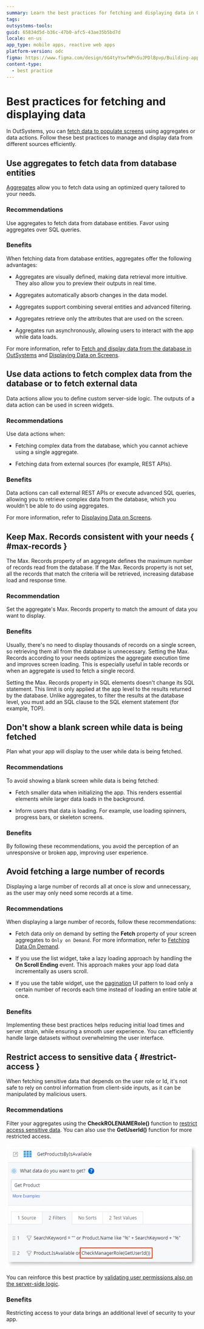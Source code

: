 ```yaml
---
summary: Learn the best practices for fetching and displaying data in OutSystems.
tags:
outsystems-tools:
guid: 65834d5d-b36c-47b0-afc5-43ae35b5bd7d
locale: en-us
app_type: mobile apps, reactive web apps
platform-version: odc
figma: https://www.figma.com/design/6G4tyYswfWPn5uJPDlBpvp/Building-apps?node-id=6412-1148
content-type:
  - best practice
---
```


# Best practices for fetching and displaying data

In OutSystems, you can [fetch data to populate screens](../interaction/fetch-display.md) using aggregates or data actions. Follow these best practices to manage and display data from different sources efficiently.

## Use aggregates to fetch data from database entities

[Aggregates](../../data/fetch-data/aggregate.md) allow you to fetch data using an optimized query tailored to your needs. 

### Recommendations

Use aggregates to fetch data from database entities. Favor using aggregates over SQL queries.

### Benefits

When fetching data from database entities, aggregates offer the following advantages:

* Aggregates are visually defined, making data retrieval more intuitive. They also allow you to preview their outputs in real time.

* Aggregates automatically absorb changes in the data model. 

* Aggregates support combining several entities and advanced filtering.

* Aggregates retrieve only the attributes that are used on the screen.

* Aggregates run asynchronously, allowing users to interact with the app while data loads.

For more information, refer to [Fetch and display data from the database in OutSystems](../interaction/fetch-display.md) and [Displaying Data on Screens](https://learn.outsystems.com/training/journeys/building-screens-with-data-637/displaying-data-on-screens/odc/109).

## Use data actions to fetch complex data from the database or to fetch external data

Data actions allow you to define custom server-side logic. The outputs of a data action can be used in screen widgets.

### Recommendations

Use data actions when:

* Fetching complex data from the database, which you cannot achieve using a single aggregate. 

* Fetching data from external sources (for example, REST APIs).

### Benefits

Data actions can call external REST APIs or execute advanced SQL queries, allowing you to retrieve complex data from the database, which you wouldn't be able to do using aggregates.

For more information, refer to [Displaying Data on Screens](https://learn.outsystems.com/training/journeys/building-screens-with-data-637/displaying-data-on-screens/odc/109).

## Keep Max. Records consistent with your needs { #max-records }

The Max. Records property of an aggregate defines the maximum number of records read from the database. If the Max. Records property is not set, all the records that match the criteria will be retrieved, increasing database load and response time.

### Recommendation

Set the aggregate's Max. Records property to match the amount of data you want to display.

### Benefits

Usually, there's no need to display thousands of records on a single screen, so retrieving them all from the database is unnecessary. Setting the Max. Records according to your needs optimizes the aggregate execution time and improves screen loading. This is especially useful in table records or when an aggregate is used to fetch a single record.

<div class="info" markdown="1">

Setting the Max. Records property in SQL elements doesn't change its SQL statement. This limit is only applied at the app level to the results returned by the database. Unlike aggregates, to filter the results at the database level, you must add an SQL clause to the SQL element statement (for example, TOP). 

</div>

## Don't show a blank screen while data is being fetched

Plan what your app will display to the user while data is being fetched. 

### Recommendations

To avoid showing a blank screen while data is being fetched:

* Fetch smaller data when initializing the app. This renders essential elements while larger data loads in the background. 

* Inform users that data is loading. For example, use loading spinners, progress bars, or skeleton screens. 

### Benefits

By following these recommendations, you avoid the perception of an unresponsive or broken app, improving user experience.

## Avoid fetching a large number of records

Displaying a large number of records all at once is slow and unnecessary, as the user may only need some records at a time. 

### Recommendations

When displaying a large number of records, follow these recommendations:

* Fetch data only on demand by setting the **Fetch** property of your screen aggregates to ```Only on Demand```. For more information, refer to [Fetching Data On Demand](https://learn.outsystems.com/training/journeys/programming-model-645/fetching-data-on-demand/odc/487).

* If you use the list widget, take a lazy loading approach by handling the **On Scroll Ending** event. This approach makes your app load data incrementally as users scroll. ​

* If you use the table widget, use the [pagination](../patterns/navigation/pagination.md) UI pattern to load only a certain number of records each time instead of loading an entire table at once.

### Benefits

Implementing these best practices helps reducing initial load times and server strain, while ensuring a smooth user experience. You can efficiently handle large datasets without overwhelming the user interface.

## Restrict access to sensitive data { #restrict-access }

When fetching sensitive data that depends on the user role or Id, it's not safe to rely on control information from client-side inputs, as it can be manipulated by malicious users.

### Recommendations

Filter your aggregates using the **CheckROLENAMERole()** function to [restrict access sensitive data](../../../user-management/secure-app-with-roles.md#restrict-access-to-data). You can also use the **GetUserId()** function for more restricted access.

![Screenshot showing an aggregate filtered by user role](images/best-practices-fetch-data-restrict-access-odcs.png "Filter your aggregates by user role")

You can reinforce this best practice by [validating user permissions also on the server-side logic](../../logic/best-practices-logic.md#validate-permissions-server-side).

### Benefits

Restricting access to your data brings an additional level of security to your app.
